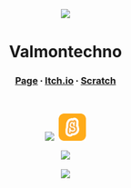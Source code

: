<p align="center">
  <a href="https://valmontechno.github.io">
    <img width="100"src="https://images.weserv.nl/?url=avatars.githubusercontent.com/u/108832011?v=4&mask=circle">
  </a>
</p>
<h1 align="center">Valmontechno</h1>

<h3 align="center">
  <a href="https://valmontechno.github.io">Page</a> ⸱ <a href="https://valmontechno.itch.io/">Itch.io</a> ⸱ <a href="https://scratch.mit.edu/users/valmontechno">Scratch</a>
</h3>
<br>

<p align="center">
  <img src="https://skillicons.dev/icons?i=js,html,css,python,arduino,cs,unity,git">&nbsp;&nbsp;<img src="scratch.svg" height="48">
</p>
<p align="center">
  <img src="https://github-readme-stats.vercel.app/api/top-langs/?username=Valmontechno&layout=compact&hide=ShaderLab" width="350">
</p>
<p align="center">
  <img src="https://github-readme-stats.vercel.app/api?username=Valmontechno&show_icons=true">
</p>
